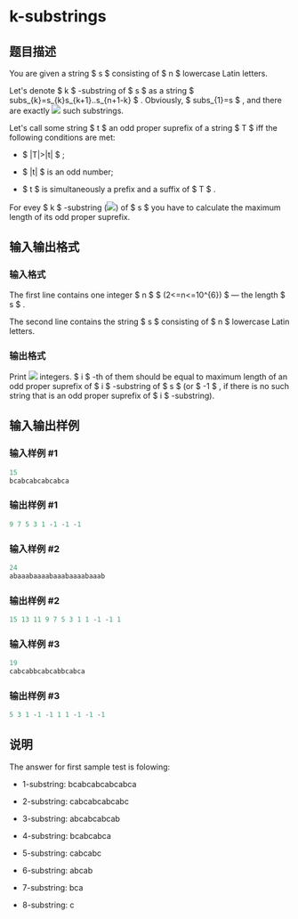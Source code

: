 # k-substrings

## 题目描述

You are given a string $ s $ consisting of $ n $ lowercase Latin letters.

Let's denote $ k $ -substring of $ s $ as a string $ subs_{k}=s_{k}s_{k+1}..s_{n+1-k} $ . Obviously, $ subs_{1}=s $ , and there are exactly ![](https://cdn.luogu.com.cn/upload/vjudge_pic/CF961F/a53370bfcdd8093b84a167b7bb5ebbbbde89cfc8.png) such substrings.

Let's call some string $ t $ an odd proper suprefix of a string $ T $ iff the following conditions are met:

- $ |T|>|t| $ ;

- $ |t| $ is an odd number;

- $ t $ is simultaneously a prefix and a suffix of $ T $ .

For evey $ k $ -substring (![](https://cdn.luogu.com.cn/upload/vjudge_pic/CF961F/0db45c1fd47a0828e7ef646cf910ebdb4ed26cf3.png)) of $ s $ you have to calculate the maximum length of its odd proper suprefix.

## 输入输出格式

### 输入格式

The first line contains one integer $ n $ $ (2<=n<=10^{6}) $ — the length $ s $ .

The second line contains the string $ s $ consisting of $ n $ lowercase Latin letters.

### 输出格式

Print ![](https://cdn.luogu.com.cn/upload/vjudge_pic/CF961F/a53370bfcdd8093b84a167b7bb5ebbbbde89cfc8.png) integers. $ i $ -th of them should be equal to maximum length of an odd proper suprefix of $ i $ -substring of $ s $ (or $ -1 $ , if there is no such string that is an odd proper suprefix of $ i $ -substring).

## 输入输出样例

### 输入样例 #1

```cpp
15
bcabcabcabcabca

```
### 输出样例 #1

```cpp
9 7 5 3 1 -1 -1 -1

```
### 输入样例 #2

```cpp
24
abaaabaaaabaaabaaaabaaab

```
### 输出样例 #2

```cpp
15 13 11 9 7 5 3 1 1 -1 -1 1

```
### 输入样例 #3

```cpp
19
cabcabbcabcabbcabca

```
### 输出样例 #3

```cpp
5 3 1 -1 -1 1 1 -1 -1 -1

```
## 说明

The answer for first sample test is folowing:

- 1-substring: bcabcabcabcabca

- 2-substring: cabcabcabcabc

- 3-substring: abcabcabcab

- 4-substring: bcabcabca

- 5-substring: cabcabc

- 6-substring: abcab

- 7-substring: bca

- 8-substring: c

